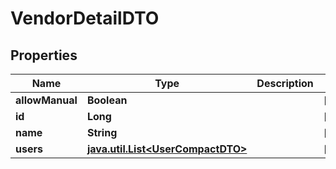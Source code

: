 
# VendorDetailDTO

## Properties
Name | Type | Description | Notes
------------ | ------------- | ------------- | -------------
**allowManual** | **Boolean** |  |  [optional]
**id** | **Long** |  |  [optional]
**name** | **String** |  |  [optional]
**users** | [**java.util.List&lt;UserCompactDTO&gt;**](UserCompactDTO.md) |  |  [optional]



